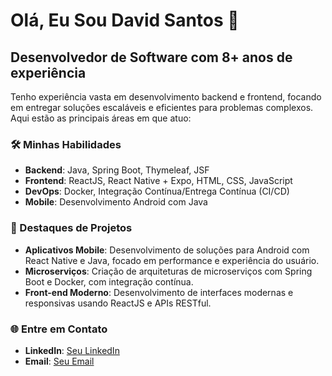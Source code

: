 # Olá, Eu Sou David Santos 👋

## Desenvolvedor de Software com 8+ anos de experiência

Tenho experiência vasta em desenvolvimento backend e frontend, focando em entregar soluções escaláveis e eficientes para problemas complexos. Aqui estão as principais áreas em que atuo:

### 🛠️ Minhas Habilidades

- **Backend**: Java, Spring Boot, Thymeleaf, JSF
- **Frontend**: ReactJS, React Native + Expo, HTML, CSS, JavaScript
- **DevOps**: Docker, Integração Contínua/Entrega Contínua (CI/CD)
- **Mobile**: Desenvolvimento Android com Java

### 🌟 Destaques de Projetos

- **Aplicativos Mobile**: Desenvolvimento de soluções para Android com React Native e Java, focado em performance e experiência do usuário.
- **Microserviços**: Criação de arquiteturas de microserviços com Spring Boot e Docker, com integração contínua.
- **Front-end Moderno**: Desenvolvimento de interfaces modernas e responsivas usando ReactJS e APIs RESTful.

### 🌐 Entre em Contato

- **LinkedIn**: [Seu LinkedIn]([#](https://www.linkedin.com/in/david-santos-30712257/))
- **Email**: [Seu Email](mailto:davidms.santos0@gmail.com)
